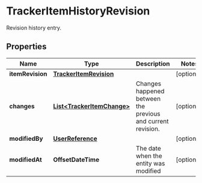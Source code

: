 

# TrackerItemHistoryRevision

Revision history entry.

## Properties

| Name | Type | Description | Notes |
|------------ | ------------- | ------------- | -------------|
|**itemRevision** | [**TrackerItemRevision**](TrackerItemRevision.md) |  |  [optional] |
|**changes** | [**List&lt;TrackerItemChange&gt;**](TrackerItemChange.md) | Changes happened between the previous and current revision. |  [optional] |
|**modifiedBy** | [**UserReference**](UserReference.md) |  |  [optional] |
|**modifiedAt** | **OffsetDateTime** | The date when the entity was modified |  [optional] |



